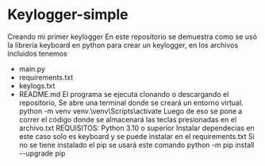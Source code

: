 # Keylogger-simple
Creando mi primer keylogger
En este repositorio se demuestra como se usó la librería keyboard en python para crear un keylogger, en los archivos incluidos tenemos
- main.py
- requirements.txt
- keylogs.txt
- README.md
El programa se ejecuta clonando o descargando el repositorio,
Se abre una terminal donde se creará un entorno virtual.
python -m venv venv.\venv\Scripts\activate
Luego de eso se pone a correr el código donde se almacenará las teclas presionadas en el archivo.txt
REQUISITOS:
Python 3.10 o superior
Instalar dependecias en este caso solo es keyboard y se puede instalar en el requirements.txt
Si no se tiene instalado el pip se usará este comando
python -m pip install --upgrade pip

